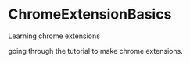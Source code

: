 # ChromeExtensionBasics
Learning chrome extensions

going through the tutorial to make chrome extensions.